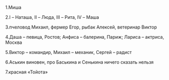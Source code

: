 
1.Миша

2.I – Наташа, II – Люда, III – Рита, IV – Маша

3.пчеловод Михаил, фермер Егор, рыбак Алексей, ветеринар Виктор

4.Даша – певица, Ростов; Анфиса – балерина, Париж; Лариса – актриса, Москва

5.Виктор – командир, Михаил – механик, Сергей – радист

6.Аськин виновен, про Баськина и Сенькина ничего сказать нельзя

7.красная «Тойота»
